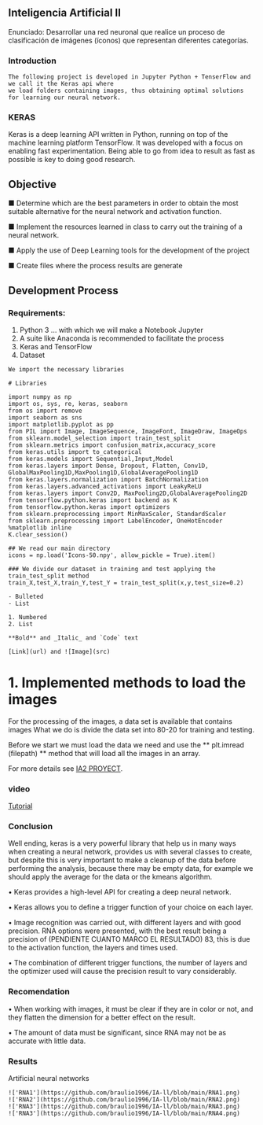 ## Inteligencia Artificial II

Enunciado:
Desarrollar una red neuronal que realice un proceso de clasificación de imágenes (íconos) que representan diferentes categorías.


### Introduction
    The following project is developed in Jupyter Python + TenserFlow and we call it the Keras api where
    we load folders containing images, thus obtaining optimal solutions for learning our neural network.

### KERAS
Keras is a deep learning API written in Python, running on top of the machine learning platform TensorFlow. It was developed with a focus on enabling fast experimentation. Being able to go from idea to result as fast as possible is key to doing good research.


## Objective
 
 ■ Determine which are the best parameters in order to obtain the most suitable alternative for the neural 
   network and activation function.

 ■ Implement the resources learned in class to carry out the training of a neural network.

 ■ Apply the use of Deep Learning tools for the development of the project

 ■ Create files where the process results are generate


## Development Process

### Requirements:
1. Python 3 ... with which we will make a Notebook Jupyter
2. A suite like Anaconda is recommended to facilitate the process
3. Keras and TensorFlow
4. Dataset


```KERAS
We import the necessary libraries

# Libraries

import numpy as np
import os, sys, re, keras, seaborn
from os import remove
import seaborn as sns
import matplotlib.pyplot as pp
from PIL import Image, ImageSequence, ImageFont, ImageDraw, ImageOps
from sklearn.model_selection import train_test_split
from sklearn.metrics import confusion_matrix,accuracy_score
from keras.utils import to_categorical
from keras.models import Sequential,Input,Model
from keras.layers import Dense, Dropout, Flatten, Conv1D, GlobalMaxPooling1D,MaxPooling1D,GlobalAveragePooling1D
from keras.layers.normalization import BatchNormalization
from keras.layers.advanced_activations import LeakyReLU
from keras.layers import Conv2D, MaxPooling2D,GlobalAveragePooling2D
from tensorflow.python.keras import backend as K
from tensorflow.python.keras import optimizers
from sklearn.preprocessing import MinMaxScaler, StandardScaler
from sklearn.preprocessing import LabelEncoder, OneHotEncoder
%matplotlib inline
K.clear_session()

## We read our main directory
icons = np.load('Icons-50.npy', allow_pickle = True).item()

### We divide our dataset in training and test applying the train_test_split method
train_X,test_X,train_Y,test_Y = train_test_split(x,y,test_size=0.2)

- Bulleted
- List

1. Numbered
2. List

**Bold** and _Italic_ and `Code` text

[Link](url) and ![Image](src)
```


# 1. Implemented methods to load the images

For the processing of the images, a data set is available that contains images
What we do is divide the data set into 80-20 for training and testing.

Before we start we must load the data we need and use the ** plt.imread (filepath) 
** method that will load all the images in an array.

For more details see [IA2 PROYECT](https://github.com/braulio1996/IA2WEB).

### video

[Tutorial](https://www.youtube.com/watch?v=f3S5oCCYto8)

### Conclusion
Well ending, keras is a very powerful library that help us in many ways when creating a neural network, provides us with several classes to create, but despite this is very important to make a cleanup of the data before performing the analysis, because there may be empty data, for example we should apply the average for the data or the kmeans algorithm.

• Keras provides a high-level API for creating a deep neural network.

• Keras allows you to define a trigger function of your choice on each layer.

• Image recognition was carried out, with different layers and with good precision. RNA options were presented, with the best result being a precision of (PENDIENTE CUANTO MARCO EL RESULTADO) 83,   this is due to the activation function, the layers and times used.

• The combination of different trigger functions, the number of layers and the optimizer used will cause the precision result to vary considerably.


### Recomendation
• When working with images, it must be clear if they are in color or not, and they flatten the dimension for a better effect on the result.

• The amount of data must be significant, since RNA may not be as accurate with little data.

### Results
Artificial neural networks
```KERAS
!['RNA1'](https://github.com/braulio1996/IA-ll/blob/main/RNA1.png)
!['RNA2'](https://github.com/braulio1996/IA-ll/blob/main/RNA2.png)
!['RNA3'](https://github.com/braulio1996/IA-ll/blob/main/RNA3.png)
!['RNA3'](https://github.com/braulio1996/IA-ll/blob/main/RNA4.png)

```
